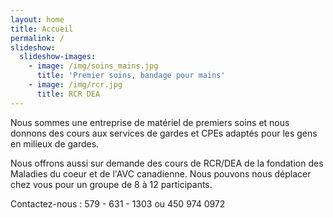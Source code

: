 ```yaml
---
layout: home
title: Accueil
permalink: /
slideshow:
  slideshow-images:
    - image: /img/soins_mains.jpg
      title: 'Premier soins, bandage pour mains'
    - image: /img/rcr.jpg
      title: RCR DEA
---
```

Nous sommes une entreprise de matériel de premiers soins et nous donnons des cours aux services de gardes et CPEs adaptés pour les gens en milieux de gardes.

Nous offrons aussi sur demande des cours de RCR/DEA de la fondation des Maladies du coeur et de l'AVC canadienne. Nous pouvons nous déplacer chez vous pour un groupe de 8 à 12 participants.

Contactez-nous : 579 - 631 - 1303 ou 450 974 0972
